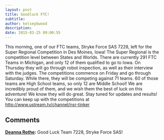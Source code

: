 ```yaml
---
layout: post
title: Goodluck FTC!
subtitle:
author: kelseybwood
description:
date: 2015-03-25 09:00:55
---
```


This morning, one of our FTC teams, Stryke Force SAS 7228, left for the Super Regional Competition in Des Moines, Iowa! The Super Regional is the competition level between States and Worlds. There are currently 291 FTC Teams in Michigan, and only 12 of them qualified to go to Iowa. On Thursday they will go through robot inspection, as well as their interview with the judges. The competitions commence on Friday and go through Saturday. While there, they will be competing against 71 teams. 60 of those teams are High School teams, so only 12 are Middle School! We are incredibly proud of them, and we wish them the best of luck on this adventure! We know they will do great. Stay tuned for updates and results! You can keep up with the competitions at http://www.ustream.tv/channel/nsr-tinker

## Comments

**[Deanna Rothe](#968 "2015-03-25 11:38:48"):** Good Luck Team 7228, Stryke Force SAS!
